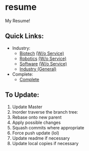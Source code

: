 # resume
My Resume!

## Quick Links:
- Industry:
	* <a href="https://github.com/haniawni/resume/blob/biotech/multipage/cv_7.pdf">Biotech</a> <a href="https://github.com/haniawni/resume/blob/biotechNoService/multipage/cv_7.pdf">(W/o Service)</a>
	* <a href="https://github.com/haniawni/resume/blob/robotics/multipage/cv_7.pdf">Robotics</a> <a href="https://github.com/haniawni/resume/blob/roboticsNoService/multipage/cv_7.pdf">(W/o Service)</a>
	* <a href="https://github.com/haniawni/resume/blob/software/multipage/cv_7.pdf">Software</a> <a href="https://github.com/haniawni/resume/blob/softwareNoService/multipage/cv_7.pdf">(W/o Service)</a>
	* <a href="https://github.com/haniawni/resume/blob/profesh/multipage/cv_7.pdf">Industry (General)</a>
- Complete:
	* <a href="https://github.com/haniawni/resume/blob/master/multipage/cv_7.pdf">Complete</a>
	
## To Update:
1. Update Master
2. Inorder traverse the branch tree:
  1. Rebase onto new parent
  2. Apply possible changes
  3. Squash commits where appropriate
  4. Force push update (lol)
3. Update readme if necessary
4. Update local copies if necessary
